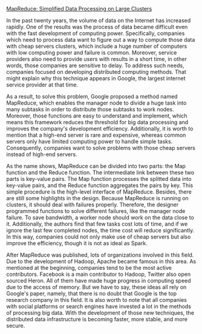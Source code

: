 [MapReduce: Simplified Data Processing on Large Clusters](https://www.usenix.org/conference/osdi-04/mapreduce-simplified-data-processing-large-clusters)

In the past twenty years, the volume of data on the Internet has increased rapidly. One of the results was the process of data became difficult even with the fast development of computing power. Specifically, companies which need to process data want to figure out a way to compute those data with cheap servers clusters, which include a huge number of computers with low computing power and failure is common. Moreover, service providers also need to provide users with results in a short time, in other words, those companies are sensitive to delay. To address such needs, companies focused on developing distributed computing methods. That might explain why this technique appears in Google, the largest internet service provider at that time.

As a result, to solve this problem, Google proposed a method named MapReduce, which enables the manager node to divide a huge task into many subtasks in order to distribute those subtasks to work nodes. Moreover, those functions are easy to understand and implement, which means this framework reduces the threshold for big data processing and improves the company's development efficiency. Additionally, it is worth to mention that a high-end server is rare and expensive, whereas common servers only have limited computing power to handle simple tasks. Consequently, companies want to solve problems with those cheap servers instead of high-end servers.

As the name shows, MapReduce can be divided into two parts: the Map function and the Reduce function. The intermediate link between these two parts is key-value pairs. The Map function processes the splitted data into key-value pairs, and the Reduce function aggregates the pairs by key. This simple procedure is the high-level interface of MapReduce. Besides, there are still some highlights in the design. Because MapReduce is running on clusters, it should deal with failures properly. Therefore, the designer programmed functions to solve different failures, like the manager node failure. To save bandwidth, a worker node should work on the data close to it. Additionally, the authors find that few tasks cost lots of time, and if we ignore the last few completed nodes, the time cost will reduce significantly. In this way, companies could not only make use of cheap servers but also improve the efficiency, though it is not as ideal as Spark.

After MapReduce was published, lots of organizations involved in this field. Due to the development of Hadoop, Apache became famous in this area. As mentioned at the beginning, companies tend to be the most active contributors. Facebook is a main contributor to Hadoop, Twitter also open sourced Heron. All of them have made huge progress in computing speed due to the access of memory. But we have to say, these ideas all rely on Google's paper, namely, that there is no doubt that Google is the top research company in this field. It is also worth to note that all companies with social platforms or search engines have invested a lot in the methods of processing big data. With the development of those new techniques, the distributed data infrastructure is becoming faster, more stable, and more secure.